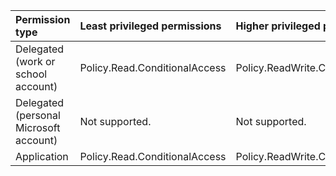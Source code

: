 |Permission type|Least privileged permissions|Higher privileged permissions|
|:---|:---|:---|
|Delegated (work or school account)|Policy.Read.ConditionalAccess|Policy.ReadWrite.ConditionalAccess|
|Delegated (personal Microsoft account)|Not supported.|Not supported.|
|Application|Policy.Read.ConditionalAccess|Policy.ReadWrite.ConditionalAccess|